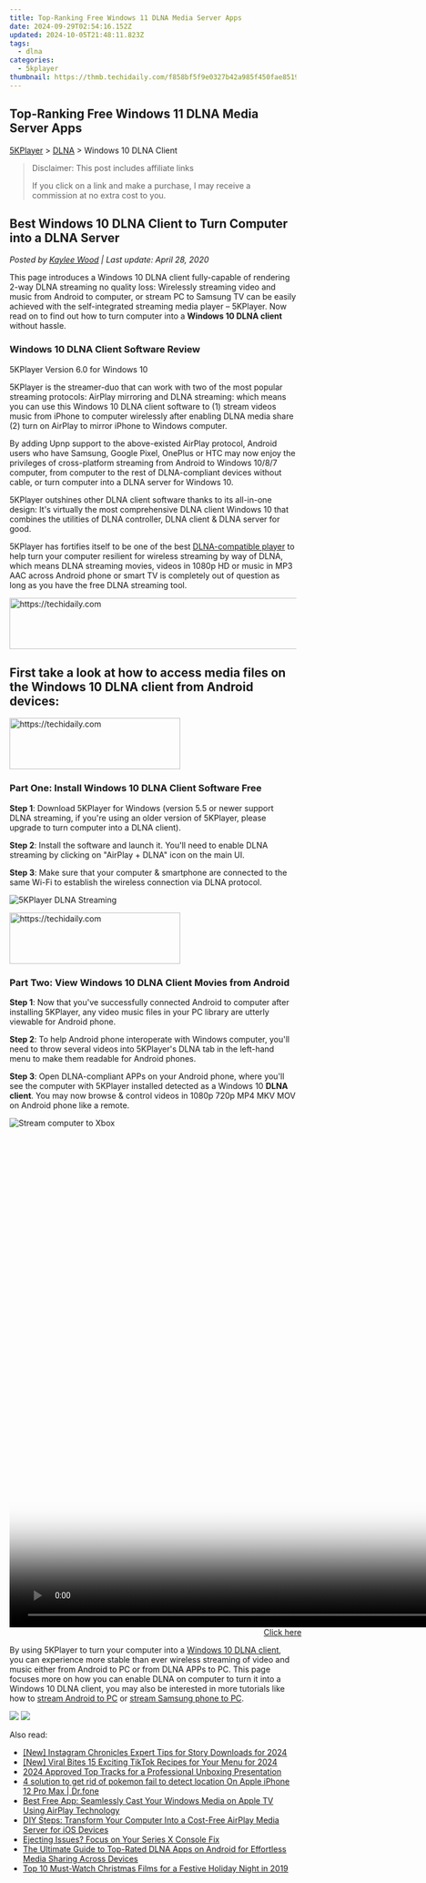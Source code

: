 ```yaml
---
title: Top-Ranking Free Windows 11 DLNA Media Server Apps
date: 2024-09-29T02:54:16.152Z
updated: 2024-10-05T21:48:11.823Z
tags:
  - dlna
categories:
  - 5kplayer
thumbnail: https://thmb.techidaily.com/f858bf5f9e0327b42a985f450fae85190a7aad26feb7ee5b800247a93a2f3bb0.png
---
```


## Top-Ranking Free Windows 11 DLNA Media Server Apps

[5KPlayer](https://tools.techidaily.com/5kplayer/products/) \> [DLNA](https://tools.techidaily.com/5kplayer/dlna/) \> Windows 10 DLNA Client

>  Disclaimer: This post includes affiliate links
>
>  If you click on a link and make a purchase, I may receive a commission at no extra cost to you.
>

## Best Windows 10 DLNA Client to Turn Computer into a DLNA Server

 _Posted by [Kaylee Wood](https://www.quora.com/profile/Amanda-Hu-21) | Last update: April 28, 2020_

This page introduces a Windows 10 DLNA client fully-capable of rendering 2-way DLNA streaming no quality loss: Wirelessly streaming video and music from Android to computer, or stream PC to Samsung TV can be easily achieved with the self-integrated streaming media player – 5KPlayer. Now read on to find out how to turn computer into a **Windows 10 DLNA client** without hassle.

### Windows 10 DLNA Client Software Review
5KPlayer Version 6.0 for Windows 10 

5KPlayer is the streamer-duo that can work with two of the most popular streaming protocols: AirPlay mirroring and DLNA streaming: which means you can use this Windows 10 DLNA client software to (1) stream videos music from iPhone to computer wirelessly after enabling DLNA media share (2) turn on AirPlay to mirror iPhone to Windows computer.

By adding Upnp support to the above-existed AirPlay protocol, Android users who have Samsung, Google Pixel, OnePlus or HTC may now enjoy the privileges of cross-platform streaming from Android to Windows 10/8/7 computer, from computer to the rest of DLNA-compliant devices without cable, or turn computer into a DLNA server for Windows 10.

 5KPlayer outshines other DLNA client software thanks to its all-in-one design: It's virtually the most comprehensive DLNA client Windows 10 that combines the utilities of DLNA controller, DLNA client & DLNA server for good. 

5KPlayer has fortifies itself to be one of the best [DLNA-compatible player](https://tools.techidaily.com/5kplayer/dlna/) to help turn your computer resilient for wireless streaming by way of DLNA, which means DLNA streaming movies, videos in 1080p HD or music in MP3 AAC across Android phone or smart TV is completely out of question as long as you have the free DLNA streaming tool. 

<!-- affiliate ads begin -->
<a href="https://appsumo.8odi.net/c/5597632/2151855/7443" target="_top" id="2151855">
  <img src="//a.impactradius-go.com/display-ad/7443-2151855" border="0" alt="https://techidaily.com" width="728" height="90"/>
</a>
<img height="0" width="0" src="https://appsumo.8odi.net/i/5597632/2151855/7443" style="position:absolute;visibility:hidden;" border="0" />
<!-- affiliate ads end -->

## First take a look at how to access media files on the Windows 10 DLNA client from Android devices:

<!-- affiliate ads begin -->
<a href="https://aligracehair.sjv.io/c/5597632/1938677/19272" target="_top" id="1938677">
  <img src="//a.impactradius-go.com/display-ad/19272-1938677" border="0" alt="https://techidaily.com" width="300" height="90"/>
</a>
<img height="0" width="0" src="https://aligracehair.sjv.io/i/5597632/1938677/19272" style="position:absolute;visibility:hidden;" border="0" />
<!-- affiliate ads end -->

### Part One: Install Windows 10 DLNA Client Software Free

**Step 1**: Download 5KPlayer for Windows (version 5.5 or newer support DLNA streaming, if you're using an older version of 5KPlayer, please upgrade to turn computer into a DLNA client). 

**Step 2**: Install the software and launch it. You'll need to enable DLNA streaming by clicking on "AirPlay + DLNA" icon on the main UI. 

**Step 3**: Make sure that your computer & smartphone are connected to the same Wi-Fi to establish the wireless connection via DLNA protocol. 

![5KPlayer DLNA Streaming](https://www.5kplayer.com/dlna/img/dlna-compliant-5kplayer.jpg) 

<!-- affiliate ads begin -->
<a href="https://aligracehair.sjv.io/c/5597632/1925468/19272" target="_top" id="1925468">
  <img src="//a.impactradius-go.com/display-ad/19272-1925468" border="0" alt="https://techidaily.com" width="300" height="90"/>
</a>
<img height="0" width="0" src="https://aligracehair.sjv.io/i/5597632/1925468/19272" style="position:absolute;visibility:hidden;" border="0" />
<!-- affiliate ads end -->

### Part Two: View Windows 10 DLNA Client Movies from Android

**Step 1**: Now that you've successfully connected Android to computer after installing 5KPlayer, any video music files in your PC library are utterly viewable for Android phone.

**Step 2**: To help Android phone interoperate with Windows computer, you'll need to throw several videos into 5KPlayer's DLNA tab in the left-hand menu to make them readable for Android phones. 

**Step 3**: Open DLNA-compliant APPs on your Android phone, where you'll see the computer with 5KPlayer installed detected as a Windows 10 **DLNA client**. You may now browse & control videos in 1080p 720p MP4 MKV MOV on Android phone like a remote. 

![Stream computer to Xbox](https://www.5kplayer.com/dlna/img/dlna-server.jpg) 

<!-- affiliate ads begin -->
<span id="701707">
					<video width="1536" height="864" style="cursor:pointer"
           poster="//a.impactradius-go.com/display-clicktoplayimage/701707.png"
           onclick="if(!this.playClicked){this.play();this.setAttribute('controls',true);this.playClicked=true;}">
	   <source src="//a.impactradius-go.com/display-ad/7443-701707">
	   <img src="//a.impactradius-go.com/display-clicktoplayimage/701707.png" style="border: none; height: 100%; width: 100%; object-fit: contain">
	</video>
	<div style="width:960px;text-align:center"><a href="javascript:window.open(decodeURIComponent('https%3A%2F%2Fappsumo.8odi.net%2Fc%2F5597632%2F701707%2F7443'), '_blank');void(0);">Click here</a></div>
</span>
<img height="0" width="0" src="https://imp.pxf.io/i/5597632/701707/7443" style="position:absolute;visibility:hidden;" border="0" />
<!-- affiliate ads end -->

By using 5KPlayer to turn your computer into a [Windows 10 DLNA client](https://tools.techidaily.com/5kplayer/dlna/), you can experience more stable than ever wireless streaming of video and music either from Android to PC or from DLNA APPs to PC. This page focuses more on how you can enable DLNA on computer to turn it into a Windows 10 DLNA client, you may also be interested in more tutorials like how to [stream Android to PC](https://tools.techidaily.com/5kplayer/dlna/) or [stream Samsung phone to PC](https://tools.techidaily.com/5kplayer/dlna/). 

[![](https://www.5kplayer.com/dlna/../button/freedownwhitewin.png)](https://tools.techidaily.com/5kplayer/products/) [![](https://www.5kplayer.com/dlna/../button/freedownbackmac.png)](https://tools.techidaily.com/5kplayer/products/)

<ins class="adsbygoogle"
     style="display:block"
     data-ad-format="autorelaxed"
     data-ad-client="ca-pub-7571918770474297"
     data-ad-slot="1223367746"></ins>

<ins class="adsbygoogle"
     style="display:block"
     data-ad-client="ca-pub-7571918770474297"
     data-ad-slot="8358498916"
     data-ad-format="auto"
     data-full-width-responsive="true"></ins>

<span class="atpl-alsoreadstyle">Also read:</span>
<div><ul>
<li><a href="https://instagram-video-recordings.techidaily.com/new-instagram-chronicles-expert-tips-for-story-downloads-for-2024/"><u>[New] Instagram Chronicles Expert Tips for Story Downloads for 2024</u></a></li>
<li><a href="https://tiktok-clips.techidaily.com/new-viral-bites-15-exciting-tiktok-recipes-for-your-menu-for-2024/"><u>[New] Viral Bites 15 Exciting TikTok Recipes for Your Menu for 2024</u></a></li>
<li><a href="https://some-guidance.techidaily.com/2024-approved-top-tracks-for-a-professional-unboxing-presentation/"><u>2024 Approved Top Tracks for a Professional Unboxing Presentation</u></a></li>
<li><a href="https://ios-pokemon-go.techidaily.com/4-solution-to-get-rid-of-pokemon-fail-to-detect-location-on-apple-iphone-12-pro-max-drfone-by-drfone-virtual-ios/"><u>4 solution to get rid of pokemon fail to detect location On Apple iPhone 12 Pro Max | Dr.fone</u></a></li>
<li><a href="https://media-tips.techidaily.com/best-free-app-seamlessly-cast-your-windows-media-on-apple-tv-using-airplay-technology/"><u>Best Free App: Seamlessly Cast Your Windows Media on Apple TV Using AirPlay Technology</u></a></li>
<li><a href="https://media-tips.techidaily.com/diy-steps-transform-your-computer-into-a-cost-free-airplay-media-server-for-ios-devices/"><u>DIY Steps: Transform Your Computer Into a Cost-Free AirPlay Media Server for iOS Devices</u></a></li>
<li><a href="https://games-able.techidaily.com/ejecting-issues-focus-on-your-series-x-console-fix/"><u>Ejecting Issues? Focus on Your Series X Console Fix</u></a></li>
<li><a href="https://media-tips.techidaily.com/the-ultimate-guide-to-top-rated-dlna-apps-on-android-for-effortless-media-sharing-across-devices/"><u>The Ultimate Guide to Top-Rated DLNA Apps on Android for Effortless Media Sharing Across Devices</u></a></li>
<li><a href="https://media-tips.techidaily.com/top-10-must-watch-christmas-films-for-a-festive-holiday-night-in-2019/"><u>Top 10 Must-Watch Christmas Films for a Festive Holiday Night in 2019</u></a></li>
</ul></div>

